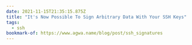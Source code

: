 ```yaml
---
date: 2021-11-15T21:35:15.875Z
title: "It's Now Possible To Sign Arbitrary Data With Your SSH Keys"
tags:
  - ssh
bookmark-of: https://www.agwa.name/blog/post/ssh_signatures
---
```


